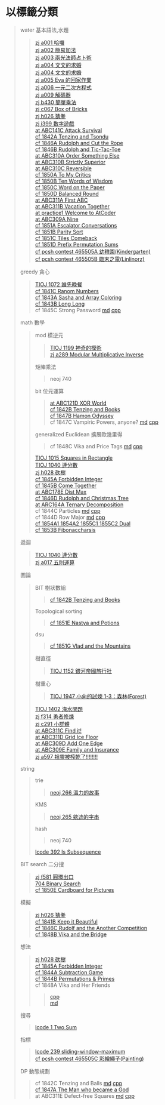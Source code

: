 # 以標籤分類
> water 基本語法,水題
>> [zj a001 哈囉](/zerojudge/zj_a001.cpp)  
>> [zj a002 簡易加法](/zerojudge/zj_a002.cpp)  
>> [zj a003 兩光法師占卜術](/zerojudge/zj_a003.cpp)  
>> [zj a004 文文的求婚](/zerojudge/zj_a004.cpp)  
>> [zj a004 文文的求婚](/zerojudge/zj_a004.cpp)  
>> [zj a005 Eva 的回家作業](/zerojudge/zj_a005.cpp)  
>> [zj a006 一元二次方程式](/zerojudge/zj_a006.cpp)  
>> [zj a009 解碼器](/zerojudge/zj_a009.cpp)  
>> [zj b430 簡單乘法](/zerojudge/zj_b430.cpp)  
>> [zj c067 Box of Bricks](/zerojudge/zj_c067.cpp)  
>> [zj h026 猜拳](/zerojudge/zj_h026.cpp)  
>> [zj i399 數字遊戲](/zerojudge/zj_h028.cpp)  
>> [at ABC141C Attack Survival](/AtCoder/at_abc141C.cpp)  
>> [cf 1842A Tenzing and Tsondu](/codeforces/cf_1842A.cpp)  
>> [cf 1846A Rudolph and Cut the Rope](/codeforces/cf_1846A.cpp)  
>> [cf 1846B Rudolph and Tic-Tac-Toe](/codeforces/cf_1846B.cpp)  
>> [at ABC310A Order Something Else](/AtCoder/at_abc310A.cpp)  
>> [at ABC310B Strictly Superior](/AtCoder/at_abc310B.cpp)  
>> [at ABC310C Reversible](/AtCoder/at_abc310C.cpp)  
>> [cf 1850A To My Critics](/codeforces/cf_1850A.cpp)  
>> [cf 1850B Ten Words of Wisdom](/codeforces/cf_1850B.cpp)  
>> [cf 1850C Word on the Paper](/codeforces/cf_1850C.cpp)  
>> [cf 1850D Balanced Round](/codeforces/cf_1850D.cpp)  
>> [at ABC311A First ABC](/AtCoder/at_abc311A.cpp)  
>> [at ABC311B Vacation Together](/AtCoder/at_abc311B.cpp)  
>> [at practice1 Welcome to AtCoder](/AtCoder/at_practice1.cpp)  
>> [at ABC309A Nine](/AtCoder/at_abc309A.cpp)  
>> [cf 1851A Escalator Conversations](/codeforces/cf_1851A.cpp)  
>> [cf 1851B Parity Sort](/codeforces/cf_1851B.cpp)   
>> [cf 1851C Tiles Comeback](/codeforces/cf_1851C.cpp)  
>> [cf 1851D Prefix Permutation Sums](/codeforces/cf_1851D.cpp)  
>> [cf pcsh contest 465505A 幼稚園(Kindergarten)](/codeforces/pcsh%20contest/cf_465505C.cpp)  
>> [cf pcsh contest 465505B 臨末之電(Linlinorz)](cf_465505B.cpp)  
>> 
> greedy 貪心
>> [TIOJ 1072 誰先晚餐](/TIOJ/TIOJ_1072.cpp)  
>> [cf 1841C Ranom Numbers](/codeforces/cf_1841C.cpp)  
>> [cf 1843A Sasha and Array Coloring](/codeforces/cf_1843A.cpp)  
>> [cf 1843B Long Long](/codeforces/cf_1843B.cpp)  
>> cf 1845C Strong Password [md](/codeforces/cf_1845C.md) [cpp](/codeforces/cf_1845C.cpp)
>>
> math 數學
>> mod 模逆元
>>> [TIOJ 1199 神奇的模術](/TIOJ/TIOJ_1199.cpp)  
>>> [zj a289 Modular Multiplicative Inverse](/zerojudge/zj_a289.cpp)
>>>
>> 矩陣乘法
>>> neoj 740
>>>
>> bit 位元運算
>>> [at ABC121D XOR World](/AtCoder/at_abc121D.cpp)  
>>> [cf 1842B Tenzing and Books](/codeforces/cf_1842B.cpp)  
>>> [cf 1847B Hamon Odyssey](/codeforces/cf_1847B.cpp)  
>>> cf 1847C Vampiric Powers, anyone? [md](/codeforces/cf_1847C.md) [cpp](/codeforces/cf_1847C.cpp)
>>>
>> generalized Euclidean 擴展歐幾里得
>>> cf 1848C Vika and Price Tags [md](/codeforces/cf_1848C.md) [cpp](/codeforces/cf_1848C.cpp)
>>>
>> [TIOJ 1015 Squares in Rectangle](/TIOJ/TIOJ_1015.cpp)  
>> [TIOJ 1040 連分數](/TIOJ/TIOJ_1040.cpp)  
>> [zj h028 砍樹](/zerojudge/zj_h028.cpp)  
>> [cf 1845A Forbidden Integer](/codeforces/cf_1845A.cpp)  
>> [cf 1845B Come Together](/codeforces/cf_1845B.cpp)  
>> [at ABC178E Dist Max](/AtCoder/at_abc178E.cpp)  
>> [cf 1846D Rudolph and Christmas Tree](/codeforces/cf_1846D.cpp)  
>> [at ARC164A Ternary Decomposition](/AtCoder/at_arc164A.cpp)  
>> cf 1844C Particles [md](/codeforces/cf_1844C.md) [cpp](/codeforces/cf_1844C.cpp)  
>> cf 1844D Row Major [md](/codeforces/cf_1844D.md) [cpp](/codeforces/cf_1844D.cpp)  
>> [cf 1854A1 1854A2 1855C1 1855C2 Dual](/codeforces/cf_1854A1_1854A2_1855C1_1855C2.cpp)  
>> [cf 1853B Fibonaccharsis](/codeforces/cf_1853B.cpp)  
>> 
> 遞迴
>> [TIOJ 1040 連分數](/TIOJ/TIOJ_1040.cpp)  
>> [zj a017 五則運算](/zerojudge/zj_a017.py)
>>
> 圖論
>> BIT 樹狀數組
>>> [cf 1842B Tenzing and Books](/codeforces/cf_1842B.cpp)
>>>
>> Topological sorting
>>> [cf 1851E Nastya and Potions](/codeforces/cf_1851E.cpp)  
>>>
>> dsu  
>>> [cf 1851G Vlad and the Mountains](/codeforces/cf_1851G.cpp)  
>>>  
>> 樹直徑  
>>> [TIOJ 1152 銀河帝國旅行社](/TIOJ/TIOJ_1152.cpp)  
>>> 
>> 樹重心  
>>> [TIOJ 1947 小向的試煉 1-3：森林(Forest)](/TIOJ/TIOJ_1947.cpp)  
>>> 
>> [TIOJ 1402 淹水問題](/TIOJ/TIOJ_1402.cpp)  
>> [zj f314 勇者修煉](/zerojudge/zj_f314.cpp)  
>> [zj c291 小群體](/zerojudge/zj_c291.cpp)  
>> [at ABC311C Find it!](/AtCoder/at_ABC311C.cpp)  
>> [at ABC311D Grid Ice Floor](/AtCoder/at_ABC311D.cpp)  
>> [at ABC309D Add One Edge](/AtCoder/at_abc309D.cpp)  
>> [at ABC309E Family and Insurance](/AtCoder/at_abc309E.cpp)  
>> [zj a597 祖靈被榨乾了!!!!!!!!](/zerojudge/zj_a597.cpp)  
>> 
> string
>> trie
>>> [neoj 266 溫力的故事](/neoj/neoj_266.cpp)
>>>
>> KMS
>>> [neoj 265 欸迪的字串](/neoj/neoj_265.cpp)
>>>
>> hash
>>> neoj 740
>>>
>> [lcode 392 Is Subsequence](/leetcode/392-summit.cpp)
>>
> BIT search 二分搜
>> [zj f581 圓環出口](/zerojudge/zj_f581.cpp)  
>> [704 Binary Search](/leetcode/704.cpp)  
>> [cf 1850E Cardboard for Pictures](/codeforces/cf_1850E.cpp)  
>>
> 模擬
>> [zj h026 猜拳](/zerojudge/zj_h026.cpp)  
>> [cf 1841B Keep it Beautiful](/codeforces/cf_1841B.cpp)  
>> [cf 1846C Rudolf and the Another Competition](/codeforces/cf_1846C.cpp)  
>> [cf 1848B Vika and the Bridge](/codeforces/cf_1848B.cpp)
>>
> 想法
>> [zj h028 砍樹](/zerojudge/zj_h028.cpp)  
>> [cf 1845A Forbidden Integer](/codeforces/cf_1845A.cpp)  
>> [cf 1844A Subtraction Game](/codeforces/cf_1844A.cpp)  
>> [cf 1844B Permutations & Primes](/codeforces/cf_1844B.cpp)  
>> cf 1848A Vika and Her Friends
>>> [cpp](/codeforces/cf_1848A.cpp)  
>>> [md](/codeforces/cf_1848A.md)
>>
> 搜尋
>> [lcode 1 Two Sum](/leetcode/1.cpp)  
>>
> 指標
>> [lcode 239 sliding-window-maximum](/leetcode/239.cpp)  
>> [cf pcsh contest 465505C 彩繪繩子(Painting)](/codeforces/pcsh%20contest/cf_465505C.cpp)  
>>
> DP 動態規劃
>> cf 1842C Tenzing and Balls [md](/codeforces/cf_1842C/README.md) [cpp](codeforces/cf_1842C/ans.cpp)  
>> [cf 1847A The Man who became a God](/codeforces/cf_1847A.cpp)  
>> at ABC311E Defect-free Squares [md](AtCoder/at_abc311E.md) [cpp](/AtCoder/at_abc311E.cpp)  

